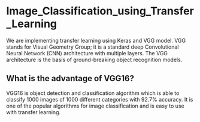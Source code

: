 # Image_Classification_using_Transfer_Learning

We are implementing transfer learning using Keras and VGG model. VGG stands for Visual Geometry Group; it is a standard deep Convolutional Neural Network (CNN) architecture with multiple layers. The VGG architecture is the basis of ground-breaking object recognition models.

## What is the advantage of VGG16?

VGG16 is object detection and classification algorithm which is able to classify 1000 images of 1000 different categories with 92.7% accuracy. It is one of the popular algorithms for image classification and is easy to use with transfer learning.
